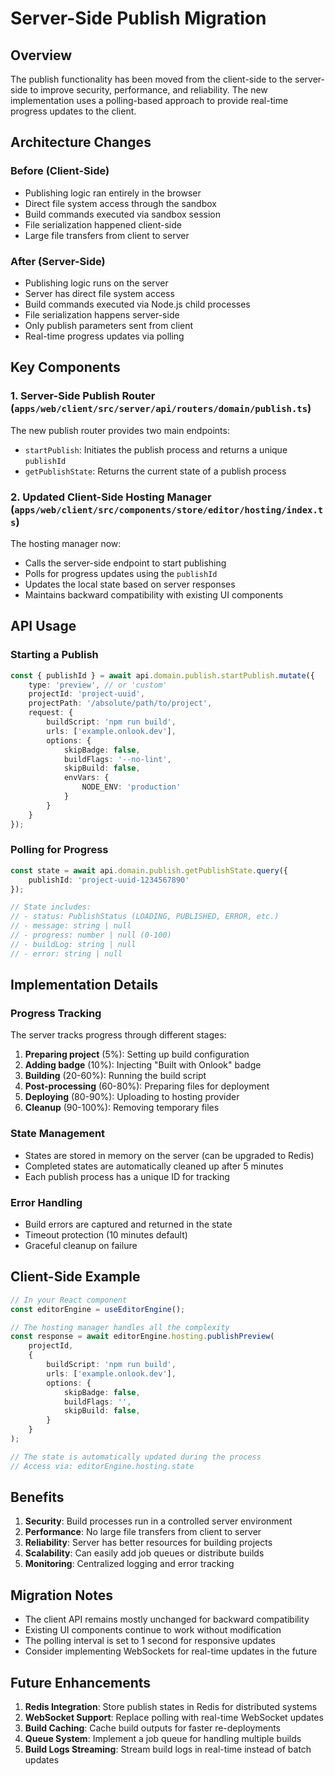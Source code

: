 # Server-Side Publish Migration

## Overview

The publish functionality has been moved from the client-side to the server-side to improve security, performance, and reliability. The new implementation uses a polling-based approach to provide real-time progress updates to the client.

## Architecture Changes

### Before (Client-Side)
- Publishing logic ran entirely in the browser
- Direct file system access through the sandbox
- Build commands executed via sandbox session
- File serialization happened client-side
- Large file transfers from client to server

### After (Server-Side)
- Publishing logic runs on the server
- Server has direct file system access
- Build commands executed via Node.js child processes
- File serialization happens server-side
- Only publish parameters sent from client
- Real-time progress updates via polling

## Key Components

### 1. Server-Side Publish Router (`apps/web/client/src/server/api/routers/domain/publish.ts`)

The new publish router provides two main endpoints:

- `startPublish`: Initiates the publish process and returns a unique `publishId`
- `getPublishState`: Returns the current state of a publish process

### 2. Updated Client-Side Hosting Manager (`apps/web/client/src/components/store/editor/hosting/index.ts`)

The hosting manager now:
- Calls the server-side endpoint to start publishing
- Polls for progress updates using the `publishId`
- Updates the local state based on server responses
- Maintains backward compatibility with existing UI components

## API Usage

### Starting a Publish

```typescript
const { publishId } = await api.domain.publish.startPublish.mutate({
    type: 'preview', // or 'custom'
    projectId: 'project-uuid',
    projectPath: '/absolute/path/to/project',
    request: {
        buildScript: 'npm run build',
        urls: ['example.onlook.dev'],
        options: {
            skipBadge: false,
            buildFlags: '--no-lint',
            skipBuild: false,
            envVars: {
                NODE_ENV: 'production'
            }
        }
    }
});
```

### Polling for Progress

```typescript
const state = await api.domain.publish.getPublishState.query({ 
    publishId: 'project-uuid-1234567890' 
});

// State includes:
// - status: PublishStatus (LOADING, PUBLISHED, ERROR, etc.)
// - message: string | null
// - progress: number | null (0-100)
// - buildLog: string | null
// - error: string | null
```

## Implementation Details

### Progress Tracking

The server tracks progress through different stages:
1. **Preparing project** (5%): Setting up build configuration
2. **Adding badge** (10%): Injecting "Built with Onlook" badge
3. **Building** (20-60%): Running the build script
4. **Post-processing** (60-80%): Preparing files for deployment
5. **Deploying** (80-90%): Uploading to hosting provider
6. **Cleanup** (90-100%): Removing temporary files

### State Management

- States are stored in memory on the server (can be upgraded to Redis)
- Completed states are automatically cleaned up after 5 minutes
- Each publish process has a unique ID for tracking

### Error Handling

- Build errors are captured and returned in the state
- Timeout protection (10 minutes default)
- Graceful cleanup on failure

## Client-Side Example

```typescript
// In your React component
const editorEngine = useEditorEngine();

// The hosting manager handles all the complexity
const response = await editorEngine.hosting.publishPreview(
    projectId,
    {
        buildScript: 'npm run build',
        urls: ['example.onlook.dev'],
        options: {
            skipBadge: false,
            buildFlags: '',
            skipBuild: false,
        }
    }
);

// The state is automatically updated during the process
// Access via: editorEngine.hosting.state
```

## Benefits

1. **Security**: Build processes run in a controlled server environment
2. **Performance**: No large file transfers from client to server
3. **Reliability**: Server has better resources for building projects
4. **Scalability**: Can easily add job queues or distribute builds
5. **Monitoring**: Centralized logging and error tracking

## Migration Notes

- The client API remains mostly unchanged for backward compatibility
- Existing UI components continue to work without modification
- The polling interval is set to 1 second for responsive updates
- Consider implementing WebSockets for real-time updates in the future

## Future Enhancements

1. **Redis Integration**: Store publish states in Redis for distributed systems
2. **WebSocket Support**: Replace polling with real-time WebSocket updates
3. **Build Caching**: Cache build outputs for faster re-deployments
4. **Queue System**: Implement a job queue for handling multiple builds
5. **Build Logs Streaming**: Stream build logs in real-time instead of batch updates